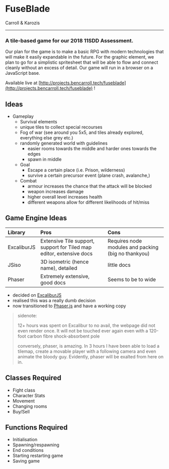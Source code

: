 # FuseBlade
Carroll & Karozis

---

### A tile-based game for our 2018 11SDD Assessment.

Our plan for the game is to make a basic RPG with modern technologies that will make it easily expandable in the future. For the graphic element, we plan to go for a simplistic spritesheet that will be able to flow and connect cleanly without an excess of detail. Our game will run in a browser on a JavaScript base.

Available live at [http://projects.bencarroll.tech/fuseblade](http://projects.bencarroll.tech/fuseblade) !

## Ideas

- Gameplay
  - Survival elements
  - unique tiles to collect special recourses
  - Fog of war (see around you 5x5, and tiles already explored, everything else grey etc.)
  - randomly generated world with guidelines
    - easier rooms towards the middle and harder ones towards the edges
    - spawn in middle
  - Goal
    - Escape a certain place (i.e. Prison, wilderness)
    - survive a certain precursor event (plane crash, avalanche,)
  - Combat
    - armour increases the chance that the attack will be blocked
    - weapon increases damage
    - higher overall level increases health
    - different weapons allow for different likelihoods of hit/miss

## Game Engine Ideas

| Library           | Pros           | Cons     |
| :-------------    | :------------- | :------- |
| ExcaliburJS       | Extensive Tile support, support for Tiled map editor, extensive docs | Requires node modules and packing (big no thankyou) |
| JSiso | 3D isometric (hence name), detailed | little docs |
| Phaser | Extremely extensive, good docs | Seems to be to wide |

  - decided on [ExcaliburJS](https://excaliburjs.com)
  - realised this was a really dumb decision
  - now transitioned to [Phaser.js](https://phaser.io) and have a working copy

> sidenote:
>
> 12+ hours was spent on Excalibur to no avail, the webpage did not even render once.
> It will not be touched ever again even with a 120-foot carbon fibre shock-absorbent pole
>
> conversely, phaser, is amazing.
> In 3 hours I have been able to load a tilemap, create a movable player with a following camera and even animate the bloody guy.
> Evidently, phaser will be exalted from here on in.

## Classes Required
- Fight class
- Character Stats
- Movement
- Changing rooms
- Buy/Sell

## Functions Required
- Initialisation
- Spawning/respawning
- End conditions
- Starting restarting game
- Saving game
